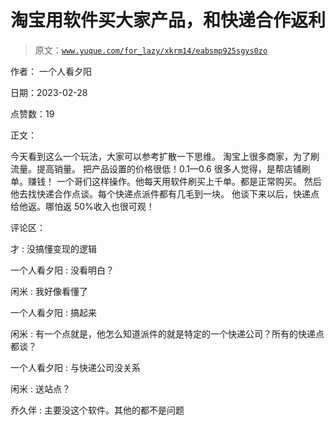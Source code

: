 # 淘宝用软件买大家产品，和快递合作返利

> 原文：[`www.yuque.com/for_lazy/xkrm14/eabsmp925sgys0zo`](https://www.yuque.com/for_lazy/xkrm14/eabsmp925sgys0zo)



作者： 一个人看夕阳 

日期：2023-02-28 

点赞数：19 

正文： 

今天看到这么一个玩法，大家可以参考扩散一下思维。 淘宝上很多商家，为了刷流量。提高销量。 把产品设置的价格很低！0.1—0.6 很多人觉得，是帮店铺刷单。赚钱！ 一个哥们这样操作。他每天用软件刷买上千单。都是正常购买。 然后他去找快递合作点谈。每个快递点派件都有几毛到一块。 他谈下来以后，快递点给他返。哪怕返 50%收入也很可观！ 

评论区： 

才 : 没搞懂变现的逻辑 

一个人看夕阳 : 没看明白？ 

闲米 : 我好像看懂了 

一个人看夕阳 : 搞起来 

闲米 : 有一个点就是，他怎么知道派件的就是特定的一个快递公司？所有的快递点都谈？ 

一个人看夕阳 : 与快递公司没关系 

闲米 : 送站点？ 

乔久伴 : 主要没这个软件。其他的都不是问题 

